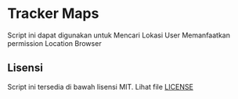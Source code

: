 # Tracker Maps

Script ini dapat digunakan untuk Mencari Lokasi User Memanfaatkan permission Location Browser


## Lisensi
Script ini tersedia di bawah lisensi MIT. Lihat file [LICENSE](LICENSE)
